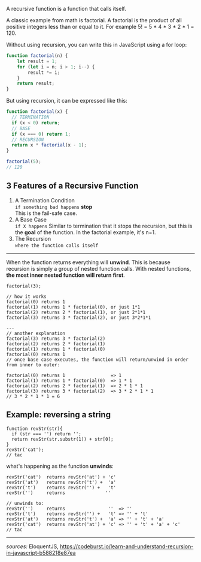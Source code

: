 A recursive function is a function that calls itself. 

A classic example from math is factorial. A factorial is the product of all positive integers less than or equal to it. For example 5! = 5 * 4 * 3 * 2 * 1 = 120.

Without using recursion, you can write this in JavaScript using a for loop:
```javascript
function factorial(n) {
    let result = 1;
    for (let i = n; i > 1; i--) {
        result *= i;
    }
    return result;
}
```

But using recursion, it can be expressed like this:
```javascript
function factorial(x) {
  // TERMINATION
  if (x < 0) return;
  // BASE
  if (x === 0) return 1;
  // RECURSION
  return x * factorial(x - 1);
}

factorial(5);
// 120
```

## 3 Features of a Recursive Function
1. A Termination Condition <br>
`if something bad happens` **stop**<br>
This is the fail-safe case.
1. A Base Case <br>
`if X happens` Similar to termination that it stops the recursion, but this is the **goal** of the function. In the factorial example, it's n=1.
1. The Recursion<br>
`where the function calls itself`

---
When the function returns everything will **unwind**. This is because recursion is simply a group of nested function calls. With nested functions, **the most inner nested function will return first**.

```
factorial(3);

// how it works
factorial(0) returns 1
factorial(1) returns 1 * factorial(0), or just 1*1
factorial(2) returns 2 * factorial(1), or just 2*1*1
factorial(3) returns 3 * factorial(2), or just 3*2*1*1

---
// another explanation
factorial(3) returns 3 * factorial(2)
factorial(2) returns 2 * factorial(1)
factorial(1) returns 1 * factorial(0)
factorial(0) returns 1
// once base case executes, the function will return/unwind in order from inner to outer:

factorial(0) returns 1                 => 1
factorial(1) returns 1 * factorial(0)  => 1 * 1
factorial(2) returns 2 * factorial(1)  => 2 * 1 * 1
factorial(3) returns 3 * factorial(2)  => 3 * 2 * 1 * 1
// 3 * 2 * 1 * 1 = 6
```

## Example: reversing a string
```
function revStr(str){
  if (str === '') return '';
  return revStr(str.substr(1)) + str[0];
}
revStr('cat');
// tac
```

what's happening as the function **unwinds**:
```
revStr('cat')  returns revStr('at') + 'c'
revStr('at')   returns revStr('t') +  'a'
revStr('t')    returns revStr('') +   't'
revStr('')     returns               ''

// unwinds to:
revStr('')     returns                ''  => ''
revStr('t')    returns revStr('') +   't' => '' + 't'
revStr('at')   returns revStr('t') +  'a' => '' + 't' + 'a'
revStr('cat')  returns revStr('at') + 'c' => '' + 't' + 'a' + 'c'
// tac
```

---
_sources:_ EloquentJS, https://codeburst.io/learn-and-understand-recursion-in-javascript-b588218e87ea